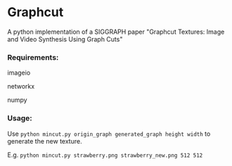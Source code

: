# Graphcut
A python implementation of a SIGGRAPH paper "Graphcut Textures: Image and Video Synthesis Using Graph Cuts"

### Requirements:

imageio

networkx

numpy

### Usage:

Use `python mincut.py origin_graph generated_graph height width` to generate the new texture.

E.g. `python mincut.py strawberry.png strawberry_new.png 512 512`
